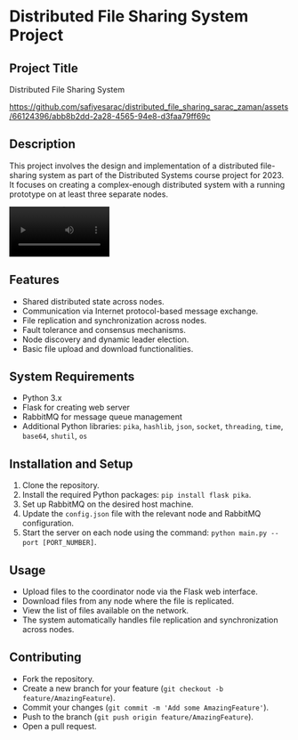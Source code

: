 
# Distributed File Sharing System Project

## Project Title
Distributed File Sharing System

https://github.com/safiyesarac/distributed_file_sharing_sarac_zaman/assets/66124396/abb8b2dd-2a28-4565-94e8-d3faa79ff69c



## Description
This project involves the design and implementation of a distributed file-sharing system as part of the Distributed Systems course project for 2023. It focuses on creating a complex-enough distributed system with a running prototype on at least three separate nodes.

<video src='DS_Demo.mp4' width=180> </video>

## Features
- Shared distributed state across nodes.
- Communication via Internet protocol-based message exchange.
- File replication and synchronization across nodes.
- Fault tolerance and consensus mechanisms.
- Node discovery and dynamic leader election.
- Basic file upload and download functionalities.

## System Requirements
- Python 3.x
- Flask for creating web server
- RabbitMQ for message queue management
- Additional Python libraries: `pika`, `hashlib`, `json`, `socket`, `threading`, `time`, `base64`, `shutil`, `os`

## Installation and Setup
1. Clone the repository.
2. Install the required Python packages: `pip install flask pika`.
3. Set up RabbitMQ on the desired host machine.
4. Update the `config.json` file with the relevant node and RabbitMQ configuration.
5. Start the server on each node using the command: `python main.py --port [PORT_NUMBER]`.

## Usage
- Upload files to the coordinator node via the Flask web interface.
- Download files from any node where the file is replicated.
- View the list of files available on the network.
- The system automatically handles file replication and synchronization across nodes.

## Contributing
- Fork the repository.
- Create a new branch for your feature (`git checkout -b feature/AmazingFeature`).
- Commit your changes (`git commit -m 'Add some AmazingFeature'`).
- Push to the branch (`git push origin feature/AmazingFeature`).
- Open a pull request.

